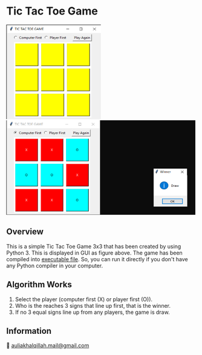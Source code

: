 # Tic Tac Toe Game

<img width=250 height=250 src="https://github.com/auliakhalqillah/TicTacToe/blob/main/1_window_gui.png"> <img width=500 height=250 src="https://github.com/auliakhalqillah/TicTacToe/blob/main/2_window_gui.png"> 

## Overview
This is a simple Tic Tac Toe Game 3x3 that has been created by using Python 3. This is displayed in GUI as figure above. The game has been compiled into [executable file](https://github.com/auliakhalqillah/TicTacToe/blob/main/tictactoe.exe). So, you can run it directly if you don't have any Python compiler in your computer. 

## Algorithm Works
1. Select the player (computer first (X) or player first (O)).
2. Who is the reaches 3 signs that line up first, that is the winner.
3. If no 3 equal signs line up from any players, the game is draw.

## Information
:email: auliakhalqillah.mail@gmail.com
